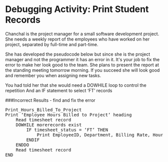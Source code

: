 # Debugging Activity: Print Student Records

Chanchal is the project manager for a small software development project. She needs a weekly report of the employees who have worked on her project, separated by full-time and part-time.

She has developed the pseudocode below but since she is the project manager and not the programmer it has an error in it. It's your job to fix the error to make her look good to the team. She plans to present the report at the standing meeting tomorrow morning. If you succeed she will look good and remember you when assigning new tasks.

You had told her that she would need a DOWHILE loop to control the repetition
And an IF statement to select &lsquo;FT&rsquo; records

###Incorrect Results - find and fix the error</h3>
<pre>Print_Hours_Billed_To_Project
Print &lsquo;Employee Hours Billed to Project&lsquo; heading
    Read timesheet record
    DOWHILE morerecords exist
        IF timesheet_status = &lsquo;FT&rsquo; THEN
            Print EmployeeID, Department, Billing Rate, Hours Worked
        ENDIF
    ENDDO
    Read timesheet record
END
</pre>

